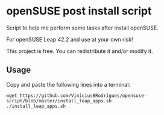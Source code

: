 # openSUSE post install script

Script to help me perform some tasks after install openSUSE.

For openSUSE Leap 42.2 and use at your own risk!

This project is free. You can redistribute it and/or modify it.

## Usage

Copy and paste the following lines into a terminal:

```
wget https://github.com/ViniciusBRodrigues/opensuse-script/blob/master/install_leap_apps.sh
./install_leap_apps.sh
```
